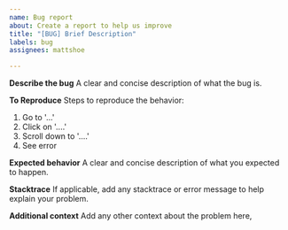 ```yaml
---
name: Bug report
about: Create a report to help us improve
title: "[BUG] Brief Description"
labels: bug
assignees: mattshoe

---
```


**Describe the bug**
A clear and concise description of what the bug is.

**To Reproduce**
Steps to reproduce the behavior:
1. Go to '...'
2. Click on '....'
3. Scroll down to '....'
4. See error

**Expected behavior**
A clear and concise description of what you expected to happen.

**Stacktrace**
If applicable, add any stacktrace or error message to help explain your problem.

**Additional context**
Add any other context about the problem here,

